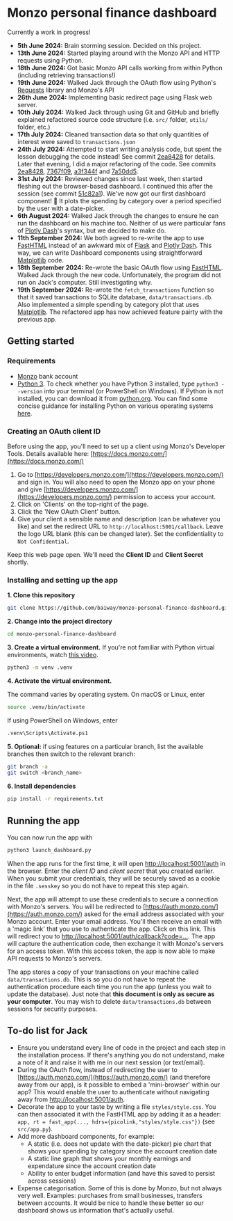 # Monzo personal finance dashboard
Currently a work in progress! 
- **5th June 2024:** Brain storming session. Decided on this project.
- **13th June 2024:** Started playing around with the Monzo API and HTTP requests using Python.
- **18th June 2024:** Got basic Monzo API calls working from within Python (including retrieving transactions!)
- **19th June 2024:** Walked Jack through the OAuth flow using Python's [Requests](https://requests.readthedocs.io/en/latest/) library and Monzo's API
- **26th June 2024:** Implementing basic redirect page using Flask web server.
- **10th July 2024:** Walked Jack through using Git and GitHub and briefly explained refactored source code structure (i.e. `src/` folder, `utils/` folder, etc.)
- **17th July 2024:** Cleaned transaction data so that only quantities of interest were saved to `transactions.json`
- **24th July 2024:** Attempted to start writing analysis code, but spent the lesson debugging the code instead! See commit [2ea8428](https://github.com/baiway/monzo-personal-finance-dashboard/commit/2ea8428749a8d928689f8e0c92511e8255b141c8) for details. Later that evening, I did a major refactoring of the code. See commits [2ea8428](https://github.com/baiway/monzo-personal-finance-dashboard/commit/2ea8428749a8d928689f8e0c92511e8255b141c8), [7367f09](https://github.com/baiway/monzo-personal-finance-dashboard/commit/7367f09a4c2730d3fd1a49da41dace23c6aea54e), [a3f344f](https://github.com/baiway/monzo-personal-finance-dashboard/commit/a3f344f45c609b7988374a98e889fc6b08717fea) and [7a50dd5](https://github.com/baiway/monzo-personal-finance-dashboard/commit/7a50dd52b19f5e467a48618b62abab4ed463d0ea).
- **31st July 2024:** Reviewed changes since last week, then started fleshing out the browser-based dashboard. I continued this after the session (see commit [51c82a1](https://github.com/baiway/monzo-personal-finance-dashboard/commit/51c82a1f24a2080c0049f10d099965fbde58bb2e)). We've now got our first dashboard component! 🎉 It plots the spending by category over a period specified by the user with a date-picker.
- **6th August 2024:** Walked Jack through the changes to ensure he can run the dashboard on his machine too. Neither of us were particular fans of [Plotly Dash](https://dash.plotly.com/)'s syntax, but we decided to make do.
- **11th September 2024:** We both agreed to re-write the app to use [FastHTML](https://fastht.ml/) instead of an awkward mix of [Flask](https://flask.palletsprojects.com/en/3.0.x/) and [Plotly Dash](https://dash.plotly.com/). This way, we can write Dashboard components using straightforward [Matplotlib](https://matplotlib.org/) code.
- **18th September 2024:** Re-wrote the basic OAuth flow using [FastHTML](https://fastht.ml/). Walked Jack through the new code. Unfortunately, the program did not run on Jack's computer. Still investigating why.
- **19th September 2024:** Re-wrote the `fetch_transactions` function so that it saved transactions to SQLite database, `data/transactions.db`. Also implemented a simple spending by category plot that uses [Matplotlib](https://matplotlib.org/). The refactored app has now achieved feature pairty with the previous app.

## Getting started
### Requirements
- [Monzo](https://monzo.com/) bank account
- [Python 3](https://www.python.org/). To check whether you have Python 3 installed, type `python3 --version` into your terminal (or PowerShell on Windows). If Python is not installed, you can download it from [python.org](python.org). You can find some concise guidance for installing Python on various operating systems [here](https://github.com/baiway/MScFE_python_refresher/blob/1e4f13588dfaee53c34a646d0443d86cbad1873a/docs/installing-python.md).

### Creating an OAuth client ID
Before using the app, you'll need to set up a client using Monzo's Developer Tools. Details available here: [https://docs.monzo.com/](https://docs.monzo.com/)
1. Go to [https://developers.monzo.com/](https://developers.monzo.com/) and sign in. You will also need to open the Monzo app on your phone and give [https://developers.monzo.com/](https://developers.monzo.com/) permission to access your account.
2. Click on 'Clients' on the top-right of the page.
3. Click the 'New OAuth Client' button.
4. Give your client a sensible name and description (can be whatever you like) and set the redirect URL to `http://localhost:5001/callback`. Leave the logo URL blank (this can be changed later). Set the confidentiality to `Not Confidential`.

Keep this web page open. We'll need the **Client ID** and **Client Secret** shortly.

### Installing and setting up the app
**1. Clone this repository**
```sh
git clone https://github.com/baiway/monzo-personal-finance-dashboard.git
```

**2. Change into the project directory**
```sh
cd monzo-personal-finance-dashboard
```

**3. Create a virtual environment.** 
If you're not familiar with Python virtual environments, watch [this video](https://www.youtube.com/watch?v=Y21OR1OPC9A).
```sh
python3 -m venv .venv
```

**4. Activate the virtual environment.**

The command varies by operating system. On macOS or Linux, enter
```sh
source .venv/bin/activate
```
If using PowerShell on Windows, enter
```sh
.venv\Scripts\Activate.ps1
```

**5. Optional:** if using features on a particular branch, list the available branches then switch to the relevant branch:
```sh
git branch -a
git switch <branch_name>
```

**6. Install dependencies**
```sh
pip install -r requirements.txt
```

## Running the app
You can now run the app with
```sh
python3 launch_dashboard.py
```

When the app runs for the first time, it will open [http://localhost:5001/auth](http://localhost:5001/auth) in the browser. Enter the *client ID* and *client secret* that you created earlier. When you submit your credentials, they will be securely saved as a cookie in the file `.sesskey` so you do not have to repeat this step again.

Next, the app will attempt to use these credentials to secure a connection with Monzo's servers. You will be redirected to [https://auth.monzo.com/](https://auth.monzo.com/) asked for the email address associated with your Monzo account. Enter your email address. You'll then receive an email with a 'magic link' that you use to authenticate the app. Click on this link. This will redirect you to [http://localhost:5001/auth/callback?code=...](http://localhost:5001/auth/callback?code=...). The app will capture the authentication code, then exchange it with Monzo's servers for an access token. With this access token, the app is now able to make API requests to Monzo's servers.

The app stores a copy of your transactions on your machine called `data/transactions.db`. This is so you do not have to repeat the authentication procedure each time you run the app (unless you wait to update the database). Just note that **this document is only as secure as your computer**. You may wish to delete `data/transactions.db` between sessions for security purposes.

## To-do list for Jack
- Ensure you understand every line of code in the project and each step in the installation process. If there's anything you do not understand, make a note of it and raise it with me in our next session (or text/email).
- During the OAuth flow, instead of redirecting the user to [https://auth.monzo.com/](https://auth.monzo.com/) (and therefore away from our app), is it possible to embed a 'mini-browser' within our app? This would enable the user to authenticate without navigating away from [http://localhost:5001/auth](http://localhost5001/auth).
- Decorate the app to your taste by writing a file `styles/style.css`. You can then associated it with the FastHTML app by adding it as a header: `app, rt = fast_app(..., hdrs={picolink,"styles/style.css"})` (see `src/app.py`).
- Add more dashboard components, for example:
    - A static (i.e. does not update with the date-picker) pie chart that shows your spending by category since the account creation date
    - A static line graph that shows your monthly earnings and expendature since the account creation date
    - Ability to enter budget information (and have this saved to persist across sessions)
- Expense categorisation. Some of this is done by Monzo, but not always very well. Examples: purchases from small businesses, transfers between accounts. It would be nice to handle these better so our dashboard shows us information that's actually useful.
